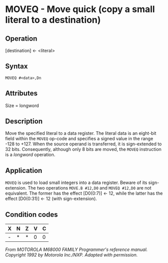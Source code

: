 # MOVEQ - Move quick (copy a small literal to a destination)

## Operation
[destination] ← \<literal\>

## Syntax
```assembly
MOVEQ #<data>,Dn
```

## Attributes
Size = longword

## Description
Move the specified literal to a data register. The literal data is an
eight-bit field within the `MOVEQ` op-code and specifies a signed
value in the range -128 to +127. When the source operand is
transferred, it is sign-extended to 32 bits. Consequently, although
only 8 bits are moved, the `MOVEQ` instruction is a *longword*
operation.

## Application
`MOVEQ` is used to load small integers into a data register. Beware
of its sign-extension. The two operations `MOVE.B #12,D0` and
`MOVEQ #12,D0` are not equivalent. The former has the effect
[D0(0:7)] ← 12, while the latter has the effect [D0(0:31)] ← 12 (with
sign-extension).


## Condition codes
|X|N|Z|V|C|
|--|--|--|--|--|
|-|*|*|0|0|

*From MOTOROLA M68000 FAMILY Programmer's reference manual. Copyright 1992 by Motorola Inc./NXP. Adapted with permission.*